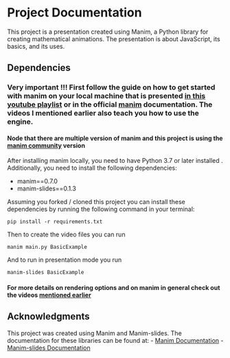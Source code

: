 # Project Documentation

This project is a presentation created using Manim, a Python library for creating mathematical animations. The presentation is about JavaScript, its basics, and its uses.

## Dependencies

### Very important !!! First follow the guide on how to get started with manim on your local machine that is presented [in this youtube playlist](https://www.youtube.com/watch?v=rUsUrbWb2D4&list=PLsMrDyoG1sZm6-jIUQCgN3BVyEVOZz3LQ) or in the official [manim](https://www.manim.community/) documentation. The videos I mentioned earlier also teach you how to use the engine.

#### Node that there are multiple version of manim and this project is using the [manim community](https://github.com/manimCommunity/manim) version

After installing manim locally, you need to have Python 3.7 or later installed . Additionally, you need to install the following dependencies:

- manim==0.7.0
- manim-slides==0.1.3

Assuming you forked / cloned this project you can install these dependencies by running the following command in your terminal:

```ssh
pip install -r requirements.txt
```

Then to create the video files you can run

```ssh
manim main.py BasicExample
```

And to run in presentation mode you run

```ssh
manim-slides BasicExample
```

#### For more details on rendering options and on manim in general check out the videos [mentioned earlier](https://www.youtube.com/watch?v=rUsUrbWb2D4&list=PLsMrDyoG1sZm6-jIUQCgN3BVyEVOZz3LQ)

## Acknowledgments

This project was created using Manim and Manim-slides. The documentation for these libraries can be found at: - [Manim Documentation](https://docs.manim.community/en/latest/) - [Manim-slides Documentation](https://github.com/jeertmans/manim-slides)
